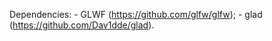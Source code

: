 Dependencies:
    - GLWF (https://github.com/glfw/glfw);
    - glad (https://github.com/Dav1dde/glad).
